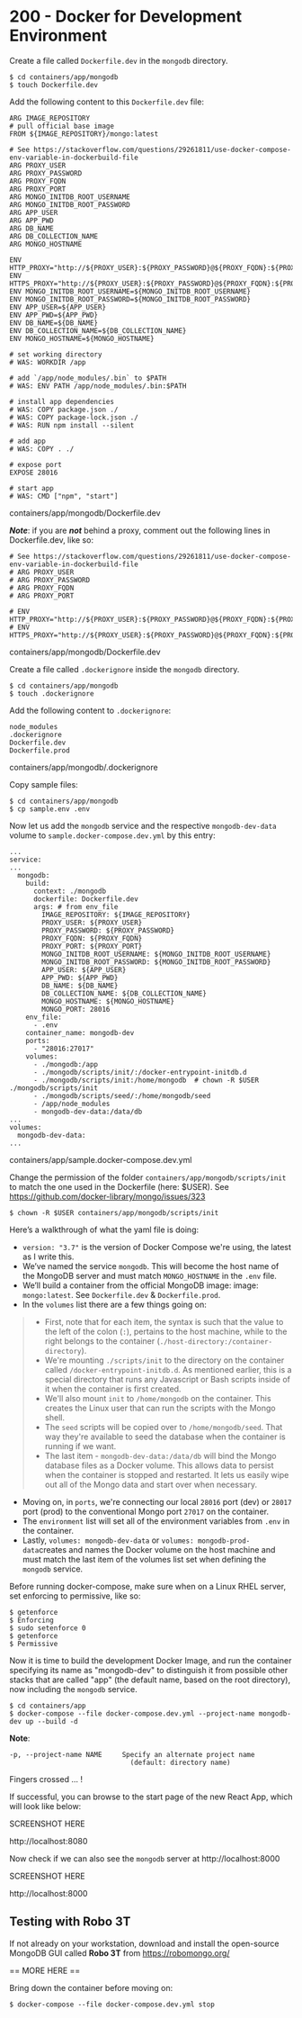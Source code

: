 # 200 - Docker for Development Environment

Create a file called ```Dockerfile.dev``` in the ```mongodb``` directory.

```
$ cd containers/app/mongodb
$ touch Dockerfile.dev
```

Add the following content to this ```Dockerfile.dev``` file:

```
ARG IMAGE_REPOSITORY
# pull official base image
FROM ${IMAGE_REPOSITORY}/mongo:latest

# See https://stackoverflow.com/questions/29261811/use-docker-compose-env-variable-in-dockerbuild-file
ARG PROXY_USER
ARG PROXY_PASSWORD
ARG PROXY_FQDN
ARG PROXY_PORT
ARG MONGO_INITDB_ROOT_USERNAME
ARG MONGO_INITDB_ROOT_PASSWORD
ARG APP_USER
ARG APP_PWD
ARG DB_NAME
ARG DB_COLLECTION_NAME
ARG MONGO_HOSTNAME

ENV HTTP_PROXY="http://${PROXY_USER}:${PROXY_PASSWORD}@${PROXY_FQDN}:${PROXY_PORT}"
ENV HTTPS_PROXY="http://${PROXY_USER}:${PROXY_PASSWORD}@${PROXY_FQDN}:${PROXY_PORT}"
ENV MONGO_INITDB_ROOT_USERNAME=${MONGO_INITDB_ROOT_USERNAME}
ENV MONGO_INITDB_ROOT_PASSWORD=${MONGO_INITDB_ROOT_PASSWORD}
ENV APP_USER=${APP_USER}
ENV APP_PWD=${APP_PWD}
ENV DB_NAME=${DB_NAME}
ENV DB_COLLECTION_NAME=${DB_COLLECTION_NAME}
ENV MONGO_HOSTNAME=${MONGO_HOSTNAME}

# set working directory
# WAS: WORKDIR /app

# add `/app/node_modules/.bin` to $PATH
# WAS: ENV PATH /app/node_modules/.bin:$PATH

# install app dependencies
# WAS: COPY package.json ./
# WAS: COPY package-lock.json ./
# WAS: RUN npm install --silent

# add app
# WAS: COPY . ./

# expose port
EXPOSE 28016

# start app
# WAS: CMD ["npm", "start"]
```
containers/app/mongodb/Dockerfile.dev

***Note***: if you are ***not*** behind a proxy, comment out the following lines in Dockerfile.dev, like so:

```
# See https://stackoverflow.com/questions/29261811/use-docker-compose-env-variable-in-dockerbuild-file
# ARG PROXY_USER
# ARG PROXY_PASSWORD
# ARG PROXY_FQDN
# ARG PROXY_PORT

# ENV HTTP_PROXY="http://${PROXY_USER}:${PROXY_PASSWORD}@${PROXY_FQDN}:${PROXY_PORT}"
# ENV HTTPS_PROXY="http://${PROXY_USER}:${PROXY_PASSWORD}@${PROXY_FQDN}:${PROXY_PORT}"
```
containers/app/mongodb/Dockerfile.dev

Create a file called ```.dockerignore``` inside the ```mongodb``` directory.

```
$ cd containers/app/mongodb
$ touch .dockerignore 
```

Add the following content to ```.dockerignore```:

```
node_modules
.dockerignore
Dockerfile.dev
Dockerfile.prod
```
containers/app/mongodb/.dockerignore

Copy sample files:

```
$ cd containers/app/mongodb
$ cp sample.env .env
```

Now let us add the ```mongodb``` service and the respective ```mongodb-dev-data``` volume to ```sample.docker-compose.dev.yml``` by this entry:

```
...
service:
...
  mongodb:
    build:
      context: ./mongodb
      dockerfile: Dockerfile.dev
      args: # from env_file
        IMAGE_REPOSITORY: ${IMAGE_REPOSITORY}
        PROXY_USER: ${PROXY_USER}
        PROXY_PASSWORD: ${PROXY_PASSWORD}
        PROXY_FQDN: ${PROXY_FQDN}
        PROXY_PORT: ${PROXY_PORT}
        MONGO_INITDB_ROOT_USERNAME: ${MONGO_INITDB_ROOT_USERNAME}
        MONGO_INITDB_ROOT_PASSWORD: ${MONGO_INITDB_ROOT_PASSWORD}
        APP_USER: ${APP_USER}
        APP_PWD: ${APP_PWD}
        DB_NAME: ${DB_NAME}
        DB_COLLECTION_NAME: ${DB_COLLECTION_NAME}
        MONGO_HOSTNAME: ${MONGO_HOSTNAME}
        MONGO_PORT: 28016        
    env_file:
      - .env
    container_name: mongodb-dev      
    ports:
      - "28016:27017"
    volumes:
      - ./mongodb:/app
      - ./mongodb/scripts/init/:/docker-entrypoint-initdb.d
      - ./mongodb/scripts/init:/home/mongodb  # chown -R $USER ./mongodb/scripts/init
      - ./mongodb/scripts/seed/:/home/mongodb/seed
      - /app/node_modules      
      - mongodb-dev-data:/data/db
...      
volumes:
  mongodb-dev-data:
...

```
containers/app/sample.docker-compose.dev.yml

Change the permission of the folder ```containers/app/mongodb/scripts/init``` to match the one used in the Dockerfile (here: $USER). See https://github.com/docker-library/mongo/issues/323

```
$ chown -R $USER containers/app/mongodb/scripts/init
```

Here’s a walkthrough of what the yaml file is doing:

- ```version: "3.7"``` is the version of Docker Compose we're using, the latest as I write this.
- We’ve named the service ```mongodb```. This will become the host name of the MongoDB server and must match ```MONGO_HOSTNAME``` in the ```.env``` file.
- We’ll build a container from the official MongoDB image: image: ```mongo:latest```. See ```Dockerfile.dev``` & ```Dockerfile.prod```.
- In the ```volumes``` list there are a few things going on: 
> - First, note that for each item, the syntax is such that the value to the left of the colon (```:```), pertains to the host machine, while to the right belongs to the container (```./host-directory:/container-directory```). 
> - We're mounting ```./scripts/init``` to the directory on the container called ```/docker-entrypoint-initdb.d```. As mentioned earlier, this is a special directory that runs any Javascript or Bash scripts inside of it when the container is first created. 
> - We'll also mount ```init``` to ```/home/mongodb``` on the container. This creates the Linux user that can run the scripts with the Mongo shell. 
> - The ```seed``` scripts will be copied over to ```/home/mongodb/seed```. That way they're available to seed the database when the container is running if we want. 
> - The last item - ```mongodb-dev-data:/data/db``` will bind the Mongo database files as a Docker volume. This allows data to persist when the container is stopped and restarted. It lets us easily wipe out all of the Mongo data and start over when necessary.
- Moving on, in ```ports```, we're connecting our local ```28016``` port (dev) or ```28017``` port (prod) to the conventional Mongo port ```27017``` on the container.
- The ```environment``` list will set all of the environment variables from ```.env``` in the container.
- Lastly, ```volumes: mongodb-dev-data``` or ```volumes: mongodb-prod-data```creates and names the Docker volume on the host machine and must match the last item of the volumes list set when defining the ```mongodb``` service.

Before running docker-compose, make sure when on a Linux RHEL server, set enforcing to permissive, like so:

```
$ getenforce
$ Enforcing
$ sudo setenforce 0
$ getenforce
$ Permissive
```

Now it is time to build the development Docker Image, and run the container specifying its name as "mongodb-dev" to distinguish it from possible other stacks that are called "app" (the default name, based on the root directory), now including the ```mongodb``` service.

```
$ cd containers/app
$ docker-compose --file docker-compose.dev.yml --project-name mongodb-dev up --build -d
```

**Note**:   
```
-p, --project-name NAME     Specify an alternate project name
                              (default: directory name)
```

Fingers crossed ... !

If successful, you can browse to the start page of the new React App, which will look like below:

SCREENSHOT HERE

http://localhost:8080

Now check if we can also see the ```mongodb``` server at http://localhost:8000

SCREENSHOT HERE

http://localhost:8000

## Testing with Robo 3T

If not already on your workstation, download and install the open-source MongoDB GUI called **Robo 3T** from https://robomongo.org/



== MORE HERE ==







Bring down the container before moving on:

```
$ docker-compose --file docker-compose.dev.yml stop
```
